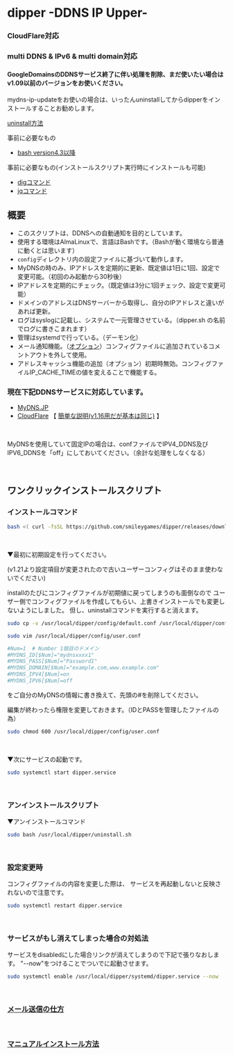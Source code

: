 # dipper -DDNS IP Upper-

### CloudFlare対応
### multi DDNS & IPv6 & multi domain対応
#### GoogleDomainsのDDNSサービス終了に伴い処理を削除、まだ使いたい場合はv1.09以前のバージョンをお使いください。

mydns-ip-updateをお使いの場合は、いったんuninstallしてからdipperをインストールすることお勧めします。

[uninstall方法](https://github.com/smileygames/mydns-ip-update)

事前に必要なもの
- [bash version4.3以降](https://github.com/smileygames/dipper/wiki/Bash-Install)

事前に必要なもの(インストールスクリプト実行時にインストールも可能)
- [digコマンド](https://github.com/smileygames/dipper/wiki/dig-command-install)
- [jqコマンド](https://github.com/smileygames/dipper/wiki/jq-command-install)

## 概要
- このスクリプトは、DDNSへの自動通知を目的としています。
- 使用する環境はAlmaLinuxで、言語はBashです。（Bashが動く環境なら普通に動くとは思います）
- `config`ディレクトリ内の設定ファイルに基づいて動作します。
- MyDNSの時のみ、IPアドレスを定期的に更新、既定値は1日に1回、設定で変更可能。（初回のみ起動から30秒後）
- IPアドレスを定期的にチェック。（既定値は3分に1回チェック、設定で変更可能）
- ドメインのアドレスはDNSサーバーから取得し、自分のIPアドレスと違いがあれば更新。
- ログはsyslogに記載し、システムで一元管理させている。（dipper.sh の名前でログに書きこまれます）
- 管理はsystemdで行っている。（デーモン化）
- メール通知機能。（[オプション](https://github.com/smileygames/dipper/wiki/%E3%83%A1%E3%83%BC%E3%83%AB%E9%80%81%E4%BF%A1%E3%81%AE%E4%BB%95%E6%96%B9)）コンフィグファイルに追加されているコメントアウトを外して使用。
- アドレスキャッシュ機能の追加（オプション）初期時無効。コンフィグファイルIP_CACHE_TIMEの値を変えることで機能する。

### 現在下記DDNSサービスに対応しています。
- [MyDNS.JP](https://www.mydns.jp/)
- [CloudFlare](https://www.cloudflare.com/)  【 [簡単な説明(v1.16用だが基本は同じ)](https://smgjp.com/cloudflaredipper_ddns_dipper/) 】

<br>

MyDNSを使用していて固定IPの場合は、confファイルでIPV4_DDNS及びIPV6_DDNSを「off」にしておいてください。（余計な処理をしなくなる）

<br>

## ワンクリックインストールスクリプト
### インストールコマンド
```bash
bash <( curl -fsSL https://github.com/smileygames/dipper/releases/download/v1.22/install.sh )
```

<br>

▼最初に初期設定を行ってください。

(v1.21より設定項目が変更されたので古いユーザーコンフィグはそのまま使わないでください)

installのたびにコンフィグファイルが初期値に戻ってしまうのも面倒なので
ユーザー側でコンフィグファイルを作成してもらい、上書きインストールでも変更しないようにしました。
但し、uninstallコマンドを実行すると消えます。
```bash
sudo cp -v /usr/local/dipper/config/default.conf /usr/local/dipper/config/user.conf
```
```bash
sudo vim /usr/local/dipper/config/user.conf
```
```bash
#Num=1  # Number 1個目のドメイン
#MYDNS_ID[$Num]="mydnsxxxx1"
#MYDNS_PASS[$Num]="Password1"
#MYDNS_DOMAIN[$Num]="example.com,www.example.com"
#MYDNS_IPV4[$Num]=on
#MYDNS_IPV6[$Num]=off
```
をご自分のMyDNSの情報に書き換えて、先頭の#を削除してください。

編集が終わったら権限を変更しておきます。（IDとPASSを管理したファイルの為）
```bash
sudo chmod 600 /usr/local/dipper/config/user.conf
```

<br>

▼次にサービスの起動です。

```bash
sudo systemctl start dipper.service
```
<br>

### アンインストールスクリプト
▼アンインストールコマンド
```bash
sudo bash /usr/local/dipper/uninstall.sh
```

<br>

### 設定変更時
コンフィグファイルの内容を変更した際は、
サービスを再起動しないと反映されないので注意です。
```bash
sudo systemctl restart dipper.service
```
<br>

### サービスがもし消えてしまった場合の対処法
サービスをdisabledにした場合リンクが消えてしまうので下記で張りなおします。
"--now"をつけることでついでに起動させます。
```bash
sudo systemctl enable /usr/local/dipper/systemd/dipper.service --now
```
<br>

### [メール送信の仕方](https://github.com/smileygames/dipper/wiki/%E3%83%A1%E3%83%BC%E3%83%AB%E9%80%81%E4%BF%A1%E3%81%AE%E4%BB%95%E6%96%B9)
<br>

### [マニュアルインストール方法](https://github.com/smileygames/dipper/wiki/%E3%83%9E%E3%83%8B%E3%83%A5%E3%82%A2%E3%83%AB%E3%82%A4%E3%83%B3%E3%82%B9%E3%83%88%E3%83%BC%E3%83%AB%E6%96%B9%E6%B3%95)
<br>
